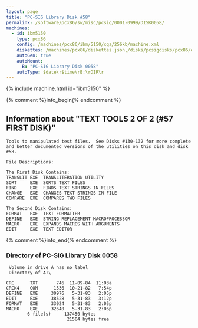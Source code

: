 ```yaml
---
layout: page
title: "PC-SIG Library Disk #58"
permalink: /software/pcx86/sw/misc/pcsig/0001-0999/DISK0058/
machines:
  - id: ibm5150
    type: pcx86
    config: /machines/pcx86/ibm/5150/cga/256kb/machine.xml
    diskettes: /machines/pcx86/diskettes.json,/disks/pcsigdisks/pcx86/diskettes.json
    autoGen: true
    autoMount:
      B: "PC-SIG Library Disk 0058"
    autoType: $date\r$time\rB:\rDIR\r
---
```


{% include machine.html id="ibm5150" %}

{% comment %}info_begin{% endcomment %}

## Information about "TEXT TOOLS 2 OF 2  (#57 FIRST DISK)"

    Tools to manipulated test files.  See Disks #130-132 for more complete
    and better documented versions of the utilities on this disk and disk
    #58.
    
    File Descriptions:
    
    The First Disk Contains:
    TRANSLIT EXE  TRANSLITERATION UTILITY
    SORT     EXE  SORTS TEXT FILES
    FIND     EXE  FINDS TEXT STRINGS IN FILES
    CHANGE   EXE  CHANGES TEXT STRINGS IN FILE
    COMPARE  EXE  COMPARES TWO FILES
    
    The Second Disk Contains:
    FORMAT   EXE  TEXT FORMATTER
    DEFINE   EXE  STRING REPLACEMENT MACROPROCESSOR
    MACRO    EXE  EXPANDS MACROS WITH ARGUMENTS
    EDIT     EXE  TEXT EDITOR
{% comment %}info_end{% endcomment %}


### Directory of PC-SIG Library Disk 0058

     Volume in drive A has no label
     Directory of A:\

    CRC      TXT       746  11-09-84  11:03a
    CRCK4    COM      1536  10-21-82   7:54p
    DEFINE   EXE     30976   5-31-83   2:05p
    EDIT     EXE     38528   5-31-83   3:12p
    FORMAT   EXE     33024   5-31-83   2:05p
    MACRO    EXE     32640   5-31-83   2:06p
            6 file(s)     137450 bytes
                           21504 bytes free
